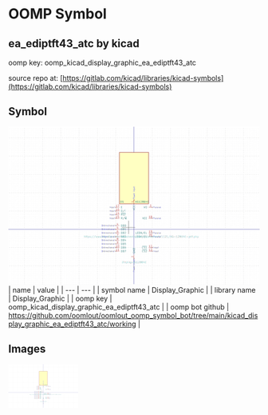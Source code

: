 # OOMP Symbol  
## ea_ediptft43_atc  by kicad  
  
oomp key: oomp_kicad_display_graphic_ea_ediptft43_atc  
  
source repo at: [https://gitlab.com/kicad/libraries/kicad-symbols](https://gitlab.com/kicad/libraries/kicad-symbols)  
## Symbol  
  
[![working.png](working_600.png)](working.png)  
| name | value | 
| --- | --- | 
| symbol name | Display_Graphic | 
| library name | Display_Graphic | 
| oomp key | oomp_kicad_display_graphic_ea_ediptft43_atc | 
| oomp bot github | https://github.com/oomlout/oomlout_oomp_symbol_bot/tree/main/kicad_display_graphic_ea_ediptft43_atc/working | 
## Images  
  
[![working.png](working_140.png)](working.png)  
